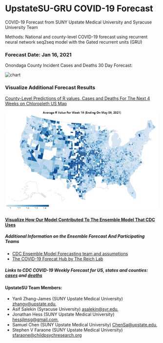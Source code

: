# UpstateSU-GRU COVID-19 Forecast

COVID-19 Forecast from SUNY Upstate Medical University and Syracuse University Team

Methods: National and county-level COVID-19 forecast using recurrent neural network seq2seq model with the Gated recurrent units (GRU)

### Forecast Date: Jan 16, 2021

Onondaga County Incident Cases and Deaths 30 Day Forecast:

<img src="https://raw.githubusercontent.com/ylzhang29/UpstateSU-GRU-Covid/main/Forecast/Onondaga_cases_deaths_30days.jpg" width="1000" alt="chart">

### Visualize Additional Forecast Results

[County-Level Predictions of R values, Cases and Deaths For The Next 4 Weeks on Chloropleth US Map](https://ylzhang29.github.io/UpstateSU-GRU-Covid/map)

[<img src="https://raw.githubusercontent.com/ylzhang29/UpstateSU-GRU-Covid/main/docs/map-icon.png" width=1200>](https://ylzhang29.github.io/UpstateSU-GRU-Covid/map)

#### [Visualize How Our Model Contributed To The Ensemble Model That CDC Uses](https://viz.covid19forecasthub.org/)

##### Additional Information on the Ensemble Forecast And Participating Teams

- [CDC Ensemble Model Forecasting team and assumptions](https://www.cdc.gov/coronavirus/2019-ncov/covid-data/forecasting-us.html#forecastassumptions)
- [The COVID-19 Forecat Hub by The Reich Lab](https://github.com/reichlab/covid19-forecast-hub/blob/master/README.md)

##### Links to CDC COVID-19 Weekly Forecast for US, states and counties: [cases](https://www.cdc.gov/coronavirus/2019-ncov/cases-updates/forecasts-cases.html) and [deaths](https://www.cdc.gov/coronavirus/2019-ncov/covid-data/forecasting-us.html)

#### UpstateSU Team Members:

- Yanli Zhang-James (SUNY Upstate Medical University) <zhangy@upstate.edu>,
- Asif Salekin (Syracuse University) <asalekin@syr.edu>,
- Jonathan Hess (SUNY Upstate Medical University) <hessjlmsg@gmail.com>,
- Samuel Chen (SUNY Upstate Medical University) <ChenSa@upstate.edu>,
- Stephen V Faraone (SUNY Upstate Medical University) <sfaraone@childpsychresearch.org>
